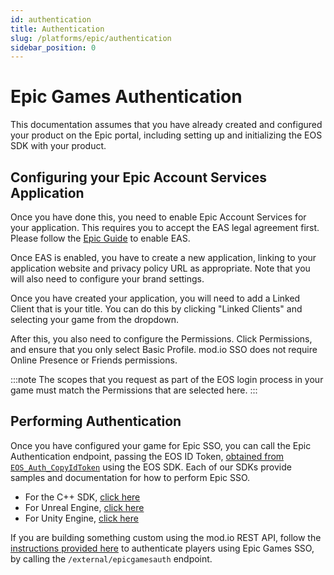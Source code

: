 ```yaml
---
id: authentication
title: Authentication
slug: /platforms/epic/authentication
sidebar_position: 0
---
```


# Epic Games Authentication

This documentation assumes that you have already created and configured your product on the Epic portal, including setting up and initializing the EOS SDK with your product.

## Configuring your Epic Account Services Application

Once you have done this, you need to enable Epic Account Services for your application. This requires you to accept the EAS legal agreement first. Please follow the [Epic Guide](https://dev.epicgames.com/docs/epic-account-services/getting-started) to enable EAS.

Once EAS is enabled, you have to create a new application, linking to your application website and privacy policy URL as appropriate. Note that you will also need to configure your brand settings.

Once you have created your application, you will need to add a Linked Client that is your title. You can do this by clicking "Linked Clients" and selecting your game from the dropdown.

After this, you also need to configure the Permissions. Click Permissions, and ensure that you only select Basic Profile. mod.io SSO does not require Online Presence or Friends permissions.

:::note
The scopes that you request as part of the EOS login process in your game must match the Permissions that are selected here.
:::

## Performing Authentication

Once you have configured your game for Epic SSO, you can call the Epic Authentication endpoint, passing the EOS ID Token, [obtained from `EOS_Auth_CopyIdToken`](https://dev.epicgames.com/docs/api-ref/functions/eos-auth-copy-id-token) using the EOS SDK. Each of our SDKs provide samples and documentation for how to perform Epic SSO.

* For the C++ SDK, [click here](/cppsdk/getting-started/#ssoexternal-authentication)
* For Unreal Engine, [click here](/unreal/getting-started/user-authentication#single-sign-on-authentication)
* For Unity Engine, [click here](/unity/getting-started/#authentication)

If you are building something custom using the mod.io REST API, follow the [instructions provided here](https://docs.mod.io/restapiref/#epic-games) to authenticate players using Epic Games SSO, by calling the `/external/epicgamesauth` endpoint.
